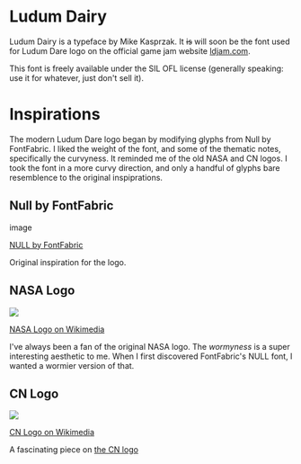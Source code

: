 # Ludum Dairy
Ludum Dairy is a typeface by Mike Kasprzak. It ~~is~~ will soon be the font used for Ludum Dare logo on the official game jam website [ldjam.com](https://ldjam.com).

This font is freely available under the SIL OFL license (generally speaking: use it for whatever, just don't sell it).

# Inspirations
The modern Ludum Dare logo began by modifying glyphs from Null by FontFabric. I liked the weight of the font, and some of the thematic notes, specifically the curvyness. It reminded me of the old NASA and CN logos. I took the font in a more curvy direction, and only a handful of glyphs bare resemblence to the original inspiprations.

## Null by FontFabric
image

[NULL by FontFabric](https://www.fontfabric.com/fonts/null/)

Original inspiration for the logo. 

## NASA Logo
![](https://upload.wikimedia.org/wikipedia/commons/thumb/a/a3/NASA_Worm_logo.svg/512px-NASA_Worm_logo.svg.png)

[NASA Logo on Wikimedia](https://commons.wikimedia.org/wiki/File:NASA_Worm_logo.svg)

I've always been a fan of the original NASA logo. The _wormyness_ is a super interesting aesthetic to me. When I first discovered FontFabric's NULL font, I wanted a wormier version of that.

## CN Logo

![](https://upload.wikimedia.org/wikipedia/commons/thumb/c/cc/CN_Logo.svg/500px-CN_Logo.svg.png)

[CN Logo on Wikimedia](https://commons.wikimedia.org/wiki/File:CN_Logo.svg)

A fascinating piece on [the CN logo](https://imjustcreative.com/cn-logo-designed-by-allan-fleming/2012/01/01)


